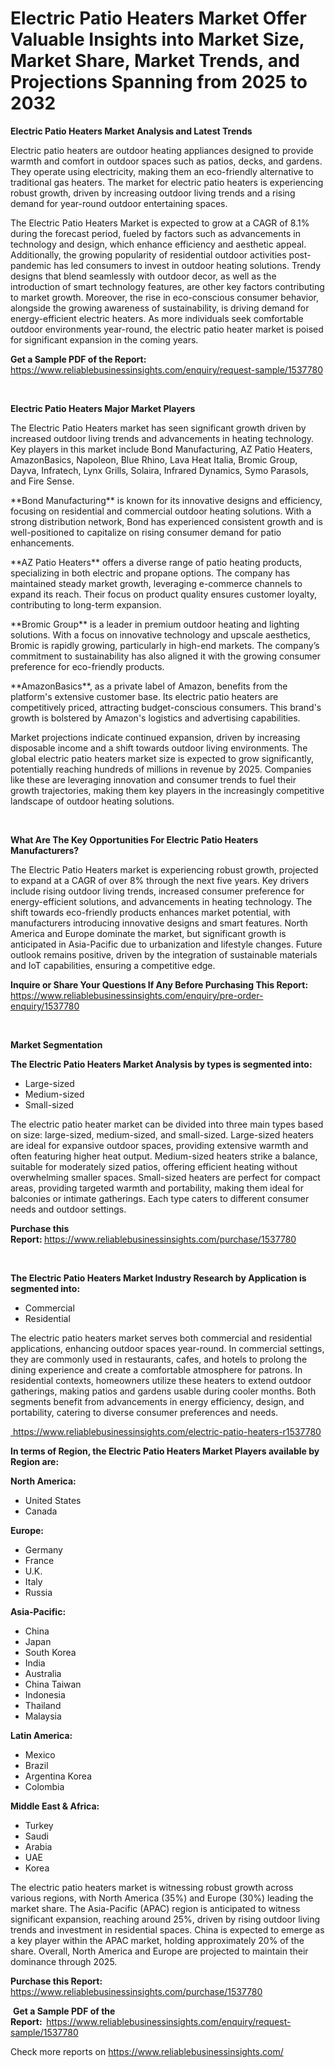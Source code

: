 <p><h1>Electric Patio Heaters Market Offer Valuable Insights into Market Size, Market Share, Market Trends, and Projections Spanning from 2025 to 2032</h1></p><p><strong>Electric Patio Heaters Market Analysis and Latest Trends</strong></p>
<p><p>Electric patio heaters are outdoor heating appliances designed to provide warmth and comfort in outdoor spaces such as patios, decks, and gardens. They operate using electricity, making them an eco-friendly alternative to traditional gas heaters. The market for electric patio heaters is experiencing robust growth, driven by increasing outdoor living trends and a rising demand for year-round outdoor entertaining spaces.</p><p>The Electric Patio Heaters Market is expected to grow at a CAGR of 8.1% during the forecast period, fueled by factors such as advancements in technology and design, which enhance efficiency and aesthetic appeal. Additionally, the growing popularity of residential outdoor activities post-pandemic has led consumers to invest in outdoor heating solutions. Trendy designs that blend seamlessly with outdoor decor, as well as the introduction of smart technology features, are other key factors contributing to market growth. Moreover, the rise in eco-conscious consumer behavior, alongside the growing awareness of sustainability, is driving demand for energy-efficient electric heaters. As more individuals seek comfortable outdoor environments year-round, the electric patio heater market is poised for significant expansion in the coming years.</p></p>
<p><strong>Get a Sample PDF of the Report:&nbsp;</strong> <a href="https://www.reliablebusinessinsights.com/enquiry/request-sample/1537780?utm_campaign=2478&utm_medium=2&utm_source=Github&utm_content=ia&utm_term=20022025&utm_id=electric-patio-heaters">https://www.reliablebusinessinsights.com/enquiry/request-sample/1537780</a></p>
<p>&nbsp;</p>
<p><strong>Electric Patio Heaters Major Market Players</strong></p>
<p><p>The Electric Patio Heaters market has seen significant growth driven by increased outdoor living trends and advancements in heating technology. Key players in this market include Bond Manufacturing, AZ Patio Heaters, AmazonBasics, Napoleon, Blue Rhino, Lava Heat Italia, Bromic Group, Dayva, Infratech, Lynx Grills, Solaira, Infrared Dynamics, Symo Parasols, and Fire Sense.</p><p>**Bond Manufacturing** is known for its innovative designs and efficiency, focusing on residential and commercial outdoor heating solutions. With a strong distribution network, Bond has experienced consistent growth and is well-positioned to capitalize on rising consumer demand for patio enhancements.</p><p>**AZ Patio Heaters** offers a diverse range of patio heating products, specializing in both electric and propane options. The company has maintained steady market growth, leveraging e-commerce channels to expand its reach. Their focus on product quality ensures customer loyalty, contributing to long-term expansion.</p><p>**Bromic Group** is a leader in premium outdoor heating and lighting solutions. With a focus on innovative technology and upscale aesthetics, Bromic is rapidly growing, particularly in high-end markets. The company’s commitment to sustainability has also aligned it with the growing consumer preference for eco-friendly products.</p><p>**AmazonBasics**, as a private label of Amazon, benefits from the platform's extensive customer base. Its electric patio heaters are competitively priced, attracting budget-conscious consumers. This brand's growth is bolstered by Amazon's logistics and advertising capabilities.</p><p>Market projections indicate continued expansion, driven by increasing disposable income and a shift towards outdoor living environments. The global electric patio heaters market size is expected to grow significantly, potentially reaching hundreds of millions in revenue by 2025. Companies like these are leveraging innovation and consumer trends to fuel their growth trajectories, making them key players in the increasingly competitive landscape of outdoor heating solutions.</p></p>
<p>&nbsp;</p>
<p><strong>What Are The Key Opportunities For Electric Patio Heaters Manufacturers?</strong></p>
<p><p>The Electric Patio Heaters market is experiencing robust growth, projected to expand at a CAGR of over 8% through the next five years. Key drivers include rising outdoor living trends, increased consumer preference for energy-efficient solutions, and advancements in heating technology. The shift towards eco-friendly products enhances market potential, with manufacturers introducing innovative designs and smart features. North America and Europe dominate the market, but significant growth is anticipated in Asia-Pacific due to urbanization and lifestyle changes. Future outlook remains positive, driven by the integration of sustainable materials and IoT capabilities, ensuring a competitive edge.</p></p>
<p><strong>Inquire or Share Your Questions If Any Before Purchasing This Report:</strong> <a href="https://www.reliablebusinessinsights.com/enquiry/pre-order-enquiry/1537780?utm_campaign=2478&utm_medium=2&utm_source=Github&utm_content=ia&utm_term=20022025&utm_id=electric-patio-heaters">https://www.reliablebusinessinsights.com/enquiry/pre-order-enquiry/1537780</a></p>
<p>&nbsp;</p>
<p><strong>Market Segmentation</strong></p>
<p><strong>The Electric Patio Heaters Market Analysis by types is segmented into:</strong></p>
<p><ul><li>Large-sized</li><li>Medium-sized</li><li>Small-sized</li></ul></p>
<p><p>The electric patio heater market can be divided into three main types based on size: large-sized, medium-sized, and small-sized. Large-sized heaters are ideal for expansive outdoor spaces, providing extensive warmth and often featuring higher heat output. Medium-sized heaters strike a balance, suitable for moderately sized patios, offering efficient heating without overwhelming smaller spaces. Small-sized heaters are perfect for compact areas, providing targeted warmth and portability, making them ideal for balconies or intimate gatherings. Each type caters to different consumer needs and outdoor settings.</p></p>
<p><strong>Purchase this Report:&nbsp;</strong><a href="https://www.reliablebusinessinsights.com/purchase/1537780?utm_campaign=2478&utm_medium=2&utm_source=Github&utm_content=ia&utm_term=20022025&utm_id=electric-patio-heaters">https://www.reliablebusinessinsights.com/purchase/1537780</a></p>
<p>&nbsp;</p>
<p><strong>The Electric Patio Heaters Market Industry Research by Application is segmented into:</strong></p>
<p><ul><li>Commercial</li><li>Residential</li></ul></p>
<p><p>The electric patio heaters market serves both commercial and residential applications, enhancing outdoor spaces year-round. In commercial settings, they are commonly used in restaurants, cafes, and hotels to prolong the dining experience and create a comfortable atmosphere for patrons. In residential contexts, homeowners utilize these heaters to extend outdoor gatherings, making patios and gardens usable during cooler months. Both segments benefit from advancements in energy efficiency, design, and portability, catering to diverse consumer preferences and needs.</p></p>
<p><a href="https://www.reliablebusinessinsights.com/electric-patio-heaters-r1537780?utm_campaign=2478&utm_medium=2&utm_source=Github&utm_content=ia&utm_term=20022025&utm_id=electric-patio-heaters">&nbsp;https://www.reliablebusinessinsights.com/electric-patio-heaters-r1537780</a></p>
<p><strong>In terms of Region, the Electric Patio Heaters Market Players available by Region are:</strong></p>
<p>
    <p> <strong> North America: </strong>
        <ul>
            <li>United States</li>
            <li>Canada</li>
        </ul>
        </p> 
    <p> <strong> Europe: </strong>
        <ul>
            <li>Germany</li>
            <li>France</li>
            <li>U.K.</li>
            <li>Italy</li>
            <li>Russia</li>
        </ul>
        </p> 
    <p> <strong> Asia-Pacific: </strong>
        <ul>
            <li>China</li>
            <li>Japan</li>
            <li>South Korea</li>
            <li>India</li>
            <li>Australia</li>
            <li>China Taiwan</li>
            <li>Indonesia</li>
            <li>Thailand</li>
            <li>Malaysia</li>
        </ul>
        </p> 
    <p> <strong> Latin America: </strong>
        <ul>
            <li>Mexico</li>
            <li>Brazil</li>
            <li>Argentina Korea</li>
            <li>Colombia</li>
        </ul>
        </p> 
    <p> <strong> Middle East & Africa: </strong>
        <ul>
            <li>Turkey</li>
            <li>Saudi</li>
            <li>Arabia</li>
            <li>UAE</li>
            <li>Korea</li>
        </ul>
    </p>
    </p>
<p><p>The electric patio heaters market is witnessing robust growth across various regions, with North America (35%) and Europe (30%) leading the market share. The Asia-Pacific (APAC) region is anticipated to witness significant expansion, reaching around 25%, driven by rising outdoor living trends and investment in residential spaces. China is expected to emerge as a key player within the APAC market, holding approximately 20% of the share. Overall, North America and Europe are projected to maintain their dominance through 2025.</p></p>
<p><strong>Purchase this Report: </strong><a href="https://www.reliablebusinessinsights.com/purchase/1537780?utm_campaign=2478&utm_medium=2&utm_source=Github&utm_content=ia&utm_term=20022025&utm_id=electric-patio-heaters">https://www.reliablebusinessinsights.com/purchase/1537780</a></p>
<p>&nbsp;<strong>Get a Sample PDF of the Report:&nbsp;&nbsp;</strong><a href="https://www.reliablebusinessinsights.com/enquiry/request-sample/1537780?utm_campaign=2478&utm_medium=2&utm_source=Github&utm_content=ia&utm_term=20022025&utm_id=electric-patio-heaters">https://www.reliablebusinessinsights.com/enquiry/request-sample/1537780</a></p>
<p><strong></strong></p>
<p>Check more reports on <a href="https://www.reliablebusinessinsights.com/?utm_campaign=2478&utm_medium=2&utm_source=Github&utm_content=ia&utm_term=20022025&utm_id=electric-patio-heaters">https://www.reliablebusinessinsights.com/</a></p>